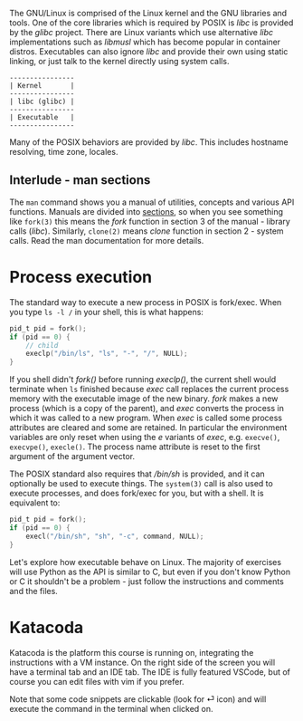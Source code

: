 The GNU/Linux is comprised of the Linux kernel and the GNU libraries and tools. One of the core libraries which is required by POSIX is _libc_ is provided by the _glibc_ project. There are Linux variants which use alternative _libc_ implementations such as _libmusl_ which has become popular in container distros. Executables can also ignore _libc_ and provide their own using static linking, or just talk to the kernel directly using system calls.

    ----------------
    | Kernel       |
    ----------------
    | libc (glibc) |
    ----------------
    | Executable   |
    ----------------

Many of the POSIX behaviors are provided by _libc_. This includes hostname resolving, time zone, locales. 

## Interlude - man sections
The `man` command shows you a manual of utilities, concepts and various API functions. Manuals are divided into [sections](https://www.man7.org/linux/man-pages/man7/man-pages.7.html), so when you see something like `fork(3)` this means the _fork_ function in section 3 of the manual - library calls (_libc_). Similarly, `clone(2)` means _clone_ function
in section 2 - system calls. Read the man documentation for more details.

# Process execution
The standard way to execute a new process in POSIX is fork/exec. When you type `ls -l /` in your shell, this is what happens:
```C
pid_t pid = fork();
if (pid == 0) {
    // child
    execlp("/bin/ls", "ls", "-", "/", NULL);
}
```
If you shell didn't _fork()_ before running _execlp()_, the current shell would terminate when `ls` finished because _exec_ call replaces the current process memory with the executable image of the new binary. _fork_ makes a new process (which is a copy of the parent), and _exec_ converts the process in which it was called to a new program. When _exec_ is called some process attributes are cleared and some are retained. In particular the environment variables are only reset when using the _e_ variants of _exec_, e.g. `execve()`, `execvpe()`, `execle()`. The process name attribute is reset to the first argument of the argument vector. 

The POSIX standard also requires that _/bin/sh_ is provided, and it can optionally be used to execute things. The `system(3)` call is also used to execute processes, and does fork/exec for you, but with a shell. It is equivalent to:
```C
pid_t pid = fork();
if (pid == 0) {
    execl("/bin/sh", "sh", "-c", command, NULL);
}
```

Let's explore how executable behave on Linux. The majority of exercises will use Python as the API is similar to C, but even if you don't know Python or C it shouldn't be a problem - just follow the instructions and comments and the files.

# Katacoda
Katacoda is the platform this course is running on, integrating the instructions with a VM instance. On the right side of the screen you will have a terminal tab and an IDE tab. The IDE is fully featured VSCode, but of course you can edit files with vim if you prefer.

Note that some code snippets are clickable (look for ⏎ icon) and will execute the command in the terminal when clicked on. 